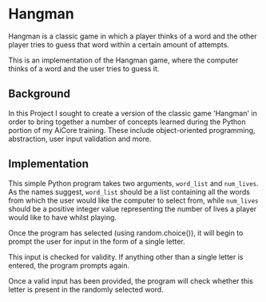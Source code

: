 # Hangman
Hangman is a classic game in which a player thinks of a word and the other player tries to guess that word within a certain amount of attempts.

This is an implementation of the Hangman game, where the computer thinks of a word and the user tries to guess it. 

## Background
In this Project I sought to create a version of the classic game 'Hangman' in order to bring together a number of concepts learned during the Python portion of my AiCore training. These include object-oriented programming, abstraction, user input validation and more.

## Implementation
This simple Python program takes two arguments, `word_list` and `num_lives`. As the names suggest, `word_list` should be a list containing all the words from which the user would like the computer to select from, while `num_lives` should be a positive integer value representing the number of lives a player would like to have whilst playing.

Once the program has selected (using random.choice()), it will begin to prompt the user for input in the form of a single letter.

This input is checked for validity. If anything other than a single letter is entered, the program prompts again.

Once a valid input has been provided, the program will check whether this letter is present in the randomly selected word.